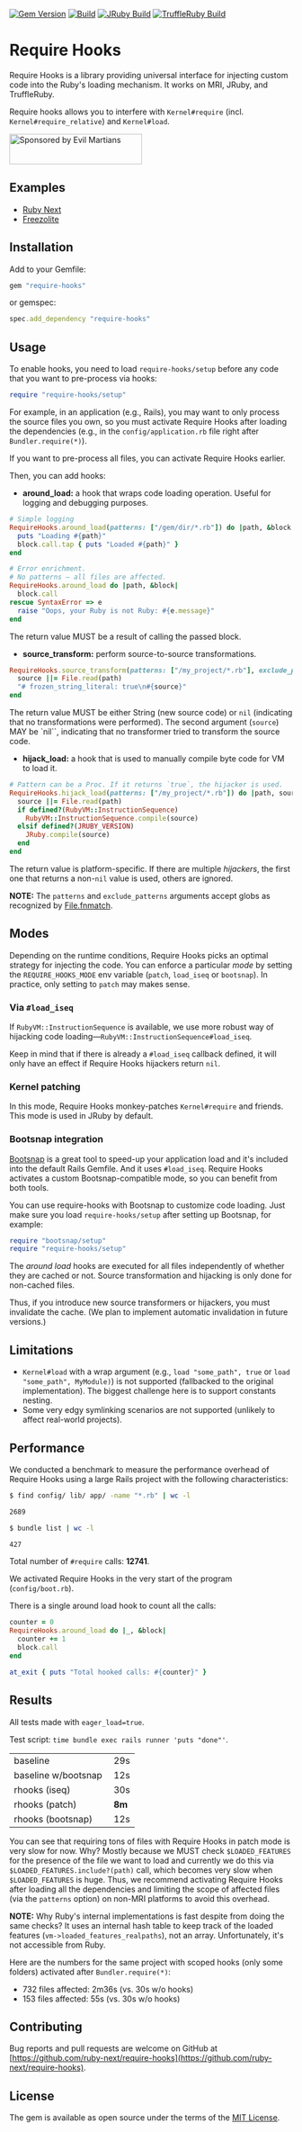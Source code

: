 [![Gem Version](https://badge.fury.io/rb/require-hooks.svg)](https://rubygems.org/gems/require-hooks)
[![Build](https://github.com/ruby-next/require-hooks/workflows/Build/badge.svg)](https://github.com/palkan/require-hooks/actions)
[![JRuby Build](https://github.com/ruby-next/require-hooks/workflows/JRuby%20Build/badge.svg)](https://github.com/ruby-next/require-hooks/actions)
[![TruffleRuby Build](https://github.com/ruby-next/require-hooks/workflows/TruffleRuby%20Build/badge.svg)](https://github.com/ruby-next/require-hooks/actions)

# Require Hooks

Require Hooks is a library providing universal interface for injecting custom code into the Ruby's loading mechanism. It works on MRI, JRuby, and TruffleRuby.

Require hooks allows you to interfere with `Kernel#require` (incl. `Kernel#require_relative`) and `Kernel#load`.

<a href="https://evilmartians.com/">
<img src="https://evilmartians.com/badges/sponsored-by-evil-martians.svg" alt="Sponsored by Evil Martians" width="236" height="54"></a>

## Examples

- [Ruby Next][ruby-next]
- [Freezolite](https://github.com/ruby-next/freezolite)

## Installation

Add to your Gemfile:

```ruby
gem "require-hooks"
```

or gemspec:

```ruby
spec.add_dependency "require-hooks"
```

## Usage

To enable hooks, you need to load `require-hooks/setup` before any code that you want to pre-process via hooks:

```ruby
require "require-hooks/setup"
```

For example, in an application (e.g., Rails), you may want to only process the source files you own, so you must activate Require Hooks after loading the dependencies (e.g., in the `config/application.rb` file right after `Bundler.require(*)`).

If you want to pre-process all files, you can activate Require Hooks earlier.

Then, you can add hooks:

- **around_load:** a hook that wraps code loading operation. Useful for logging and debugging purposes.

```ruby
# Simple logging
RequireHooks.around_load(patterns: ["/gem/dir/*.rb"]) do |path, &block|
  puts "Loading #{path}"
  block.call.tap { puts "Loaded #{path}" }
end

# Error enrichment.
# No patterns — all files are affected.
RequireHooks.around_load do |path, &block|
  block.call
rescue SyntaxError => e
  raise "Oops, your Ruby is not Ruby: #{e.message}"
end
```

The return value MUST be a result of calling the passed block.

- **source_transform:** perform source-to-source transformations.

```ruby
RequireHooks.source_transform(patterns: ["/my_project/*.rb"], exclude_patterns: ["/my_project/vendor/*"]) do |path, source|
  source ||= File.read(path)
  "# frozen_string_literal: true\n#{source}"
end
```

The return value MUST be either String (new source code) or `nil` (indicating that no transformations were performed). The second argument (`source`) MAY be `nil``, indicating that no transformer tried to transform the source code.

- **hijack_load:** a hook that is used to manually compile byte code for VM to load it.

```ruby
# Pattern can be a Proc. If it returns `true`, the hijacker is used.
RequireHooks.hijack_load(patterns: ["/my_project/*.rb"]) do |path, source|
  source ||= File.read(path)
  if defined?(RubyVM::InstructionSequence)
    RubyVM::InstructionSequence.compile(source)
  elsif defined?(JRUBY_VERSION)
    JRuby.compile(source)
  end
end
```

The return value is platform-specific. If there are multiple _hijackers_, the first one that returns a non-`nil` value is used, others are ignored.

**NOTE:** The `patterns` and `exclude_patterns` arguments accept globs as recognized by [File.fnmatch](https://rubyapi.org/3.2/o/file#method-c-fnmatch).

## Modes

Depending on the runtime conditions, Require Hooks picks an optimal strategy for injecting the code. You can enforce a particular _mode_ by setting the `REQUIRE_HOOKS_MODE` env variable (`patch`, `load_iseq` or `bootsnap`). In practice, only setting to `patch` may makes sense.

### Via `#load_iseq`

If `RubyVM::InstructionSequence` is available, we use more robust way of hijacking code loading—`RubyVM::InstructionSequence#load_iseq`.

Keep in mind that if there is already a `#load_iseq` callback defined, it will only have an effect if Require Hooks hijackers return `nil`.

### Kernel patching

In this mode, Require Hooks monkey-patches `Kernel#require` and friends. This mode is used in JRuby by default.

### Bootsnap integration

[Bootsnap][] is a great tool to speed-up your application load and it's included into the default Rails Gemfile. And it uses `#load_iseq`. Require Hooks activates a custom Bootsnap-compatible mode, so you can benefit from both tools.

You can use require-hooks with Bootsnap to customize code loading. Just make sure you load `require-hooks/setup` after setting up Bootsnap, for example:

```ruby
require "bootsnap/setup"
require "require-hooks/setup"
```

The _around load_ hooks are executed for all files independently of whether they are cached or not. Source transformation and hijacking is only done for non-cached files.

Thus, if you introduce new source transformers or hijackers, you must invalidate the cache. (We plan to implement automatic invalidation in future versions.)

## Limitations

- `Kernel#load` with a wrap argument (e.g., `load "some_path", true` or `load "some_path", MyModule)`) is not supported (fallbacked to the original implementation). The biggest challenge here is to support constants nesting.
- Some very edgy symlinking scenarios are not supported (unlikely to affect real-world projects).

## Performance

We conducted a benchmark to measure the performance overhead of Require Hooks using a large Rails project with the following characteristics:

```sh
$ find config/ lib/ app/ -name "*.rb" | wc -l

2689
```

```sh
$ bundle list | wc -l

427
```

Total number of `#require` calls: **12741**.

We activated Require Hooks in the very start of the program (`config/boot.rb`).

There is a single around load hook to count all the calls:

```ruby
counter = 0
RequireHooks.around_load do |_, &block|
  counter += 1
  block.call
end

at_exit { puts "Total hooked calls: #{counter}" }
```

## Results

All tests made with `eager_load=true`.

Test script: `time bundle exec rails runner 'puts "done"'`.

  |                                   |              |
|-------------------------------------|--------------|
| baseline                            |    29s       |
| baseline w/bootsnap                 |    12s       |
| rhooks (iseq)                       |    30s       |
| rhooks (patch)                      |    **8m**    |
| rhooks (bootsnap)                   |    12s       |

You can see that requiring tons of files with Require Hooks in patch mode is very slow for now. Why? Mostly because we MUST check `$LOADED_FEATURES` for the presence of the file we want to load and currently we do this via `$LOADED_FEATURES.include?(path)` call, which becomes very slow when `$LOADED_FEATURES` is huge. Thus, we recommend activating Require Hooks after loading all the dependencies and limiting the scope of affected files (via the `patterns` option) on non-MRI platforms to avoid this overhead.

**NOTE:** Why Ruby's internal implementations is fast despite from doing the same checks? It uses an internal hash table to keep track of the loaded features (`vm->loaded_features_realpaths`), not an array. Unfortunately, it's not accessible from Ruby.

Here are the numbers for the same project with scoped hooks (only some folders) activated after `Bundler.require(*)`:

- 732 files affected: 2m36s (vs. 30s w/o hooks)
- 153 files affected: 55s (vs. 30s w/o hooks)

## Contributing

Bug reports and pull requests are welcome on GitHub at [https://github.com/ruby-next/require-hooks](https://github.com/ruby-next/require-hooks).

## License

The gem is available as open source under the terms of the [MIT License](http://opensource.org/licenses/MIT).

[Bootsnap]: https://github.com/Shopify/bootsnap
[ruby-next]: https://github.com/ruby-next/ruby-next
